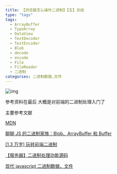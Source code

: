 ```yaml
---
title: 【浏览器怎么操作二进制】【五】总结
type: "tags"
tags:
  - ArrayBuffer
  - TypeArray
  - DataView
  - TextDecoder
  - TextEncoder
  - Blob
  - decode
  - encode
  - File
  - FileReader
  - 二进制
categories: 二进制数据,文件
---
```


![img](https://pic2.zhimg.com/80/v2-ed143b043805e01fbbea5712c7e27789_720w.jpg)

<!-- more -->

参考资料在最后
大概是对前端的二进制处理入门了

主要参考文献

[MDN](https://developer.mozilla.org/zh-CN/)

[聊聊 JS 的二进制家族：Blob、ArrayBuffer 和 Buffer](https://zhuanlan.zhihu.com/p/97768916)

[[1.3 万字] 玩转前端二进制](https://juejin.cn/post/6846687590783909902#heading-27)

[【服务器】二进制处理功能源码](https://github.com/XiaoWinter/browser_binary_usage.git)

[现代 javascript 二进制数据，文件](https://zh.javascript.info/binary)
